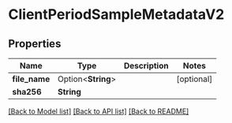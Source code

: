 # ClientPeriodSampleMetadataV2

## Properties

Name | Type | Description | Notes
------------ | ------------- | ------------- | -------------
**file_name** | Option<**String**> |  | [optional]
**sha256** | **String** |  | 

[[Back to Model list]](../README.md#documentation-for-models) [[Back to API list]](../README.md#documentation-for-api-endpoints) [[Back to README]](../README.md)


